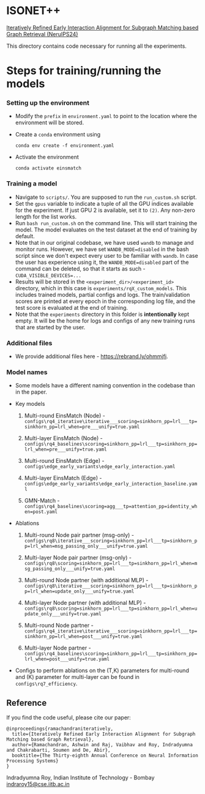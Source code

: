 # ISONET++

[Iteratively Refined Early Interaction Alignment for Subgraph Matching based Graph Retrieval (NeruIPS24)](https://openreview.net/forum?id=udTwwF7tks)

This directory contains code necessary for running all the experiments.


# Steps for training/running the models

### Setting up the environment
- Modify the `prefix` in `environment.yaml` to point to the location where the environment will be stored.
- Create a `conda` environment using

    `conda env create -f environment.yaml`
- Activate the environment

    `conda activate einsmatch`

### Training a model
- Navigate to `scripts/`. You are supposed to run the `run_custom.sh` script.
- Set the `gpus` variable to indicate a tuple of all the GPU indices available for the experiment. If just GPU 2 is available, set it to `(2)`. Any non-zero length for the list works.
- Run `bash run_custom.sh` on the command line. This will start training the model. The model evaluates on the test dataset at the end of training by default.
- Note that in our original codebase, we have used `wandb` to manage and monitor runs. However, we have set `WANDB_MODE=disabled` in the bash script since we don't expect every user to be familiar with `wandb`. In case the user has experience using it, the `WANDB_MODE=disabled` part of the command can be deleted, so that it starts as such - `CUDA_VISIBLE_DEVICES=...`
- Results will be stored in the `<experiment_dir>/<experiment_id>` directory, which in this case is `experiments/rqX_custom_models`. This includes trained models, partial configs and logs. The train/validation scores are printed at every epoch in the corresponding log file, and the test score is evaluated at the end of training.
- Note that the `experiments` directory in this folder is **intentionally** kept empty. It will be the home for logs and configs of any new training runs that are started by the user.

### Additional files
- We provide additional files here - https://rebrand.ly/ohmmjfi.

### Model names
- Some models have a different naming convention in the codebase than in the paper.

- Key models

    1. Multi-round EinsMatch (Node) - `configs\rq4_iterative\iterative___scoring=sinkhorn_pp=lrl___tp=sinkhorn_pp=lrl_when=pre___unify=true.yaml`

    2. Multi-layer EinsMatch (Node) - `configs\rq4_baselines\scoring=sinkhorn_pp=lrl___tp=sinkhorn_pp=lrl_when=pre___unify=true.yaml`

    3. Multi-round EinsMatch (Edge) - `configs\edge_early_variants\edge_early_interaction.yaml`

    4. Multi-layer EinsMatch (Edge) - `configs\edge_early_variants\edge_early_interaction_baseline.yaml`

    5. GMN-Match - `configs\rq4_baselines\scoring=agg___tp=attention_pp=identity_when=post.yaml`

- Ablations

    1. Multi-round Node pair partner (msg-only) - `configs\rq8\iterative___scoring=sinkhorn_pp=lrl___tp=sinkhorn_pp=lrl_when=msg_passing_only___unify=true.yaml`

    2. Multi-layer Node pair partner (msg-only) - `configs\rq8\scoring=sinkhorn_pp=lrl___tp=sinkhorn_pp=lrl_when=msg_passing_only___unify=true.yaml`

    3. Multi-round Node partner (with additional MLP) - `configs\rq8\iterative___scoring=sinkhorn_pp=lrl___tp=sinkhorn_pp=lrl_when=update_only___unify=true.yaml`

    4. Multi-layer Node partner (with additional MLP) - `configs\rq8\scoring=sinkhorn_pp=lrl___tp=sinkhorn_pp=lrl_when=update_only___unify=true.yaml`

    5. Multi-round Node partner - `configs\rq4_iterative\iterative___scoring=sinkhorn_pp=lrl___tp=sinkhorn_pp=lrl_when=post___unify=true.yaml`

    6. Multi-layer Node partner - `configs\rq4_baselines\scoring=sinkhorn_pp=lrl___tp=sinkhorn_pp=lrl_when=post___unify=true.yaml`

- Configs to perform ablations on the (T,K) parameters for multi-round and (K) parameter for multi-layer can be found in `configs\rq7_efficiency`.

Reference
---------

If you find the code useful, please cite our paper:

    @inproceedings{ramachandraniteratively,
      title={Iteratively Refined Early Interaction Alignment for Subgraph Matching based Graph Retrieval},
      author={Ramachandran, Ashwin and Raj, Vaibhav and Roy, Indradyumna and Chakrabarti, Soumen and De, Abir},
      booktitle={The Thirty-eighth Annual Conference on Neural Information Processing Systems}
    }

Indradyumna Roy, Indian Institute of Technology - Bombay  
indraroy15@cse.iitb.ac.in
